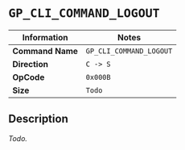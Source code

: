 # `GP_CLI_COMMAND_LOGOUT`

| Information               | Notes |
|---                        |---    |
| **Command Name**          | `GP_CLI_COMMAND_LOGOUT` |
| **Direction**             | `C -> S` |
| **OpCode**                | `0x000B` |
| **Size**                  | `Todo` |

## Description

_Todo._